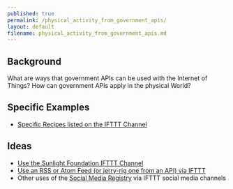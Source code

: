 ```yaml
---
published: true
permalink: /physical_activity_from_government_apis/
layout: default
filename: physical_activity_from_government_apis.md
---
```



## Background

What are ways that government APIs can be used with the Internet of Things?  How can government APIs apply in the physical World?   

## Specific Examples 
* [Specific Recipes listed on the IFTTT Channel](https://ifttt.com/sunlightfoundation)

## Ideas 
* [Use the Sunlight Foundation IFTTT Channel](https://ifttt.com/sunlightfoundation)
* [Use an RSS or Atom Feed (or jerry-rig one from an API) via IFTTT](https://ifttt.com/feed)
* Other uses of the [Social Media Registry](http://registry.usa.gov) via IFTTT social media channels
